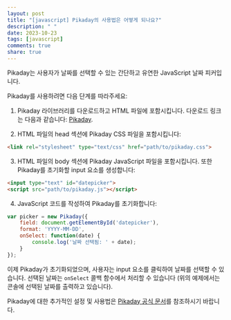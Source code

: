 ```yaml
---
layout: post
title: "[javascript] Pikaday의 사용법은 어떻게 되나요?"
description: " "
date: 2023-10-23
tags: [javascript]
comments: true
share: true
---
```


Pikaday는 사용자가 날짜를 선택할 수 있는 간단하고 유연한 JavaScript 날짜 피커입니다.

Pikaday를 사용하려면 다음 단계를 따라주세요:

1. Pikaday 라이브러리를 다운로드하고 HTML 파일에 포함시킵니다. 다운로드 링크는 다음과 같습니다: [Pikaday](https://github.com/Pikaday/Pikaday).

2. HTML 파일의 head 섹션에 Pikaday CSS 파일을 포함시킵니다:

```html
<link rel="stylesheet" type="text/css" href="path/to/pikaday.css">
```

3. HTML 파일의 body 섹션에 Pikaday JavaScript 파일을 포함시킵니다. 또한 Pikaday를 초기화할 input 요소를 생성합니다:

```html
<input type="text" id="datepicker">
<script src="path/to/pikaday.js"></script>
```

4. JavaScript 코드를 작성하여 Pikaday를 초기화합니다:

```javascript
var picker = new Pikaday({
    field: document.getElementById('datepicker'),
    format: 'YYYY-MM-DD',
    onSelect: function(date) {
        console.log('날짜 선택됨: ' + date);
    }
});
```

이제 Pikaday가 초기화되었으며, 사용자는 input 요소를 클릭하여 날짜를 선택할 수 있습니다. 선택된 날짜는 `onSelect` 콜백 함수에서 처리할 수 있습니다 (위의 예제에서는 콘솔에 선택된 날짜를 출력하고 있습니다).

Pikaday에 대한 추가적인 설정 및 사용법은 [Pikaday 공식 문서](https://github.com/Pikaday/Pikaday)를 참조하시기 바랍니다.